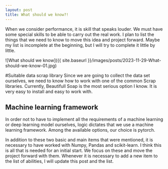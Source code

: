 ```yaml
---
layout: post
title: What should we know?! 
---
```


When we consider performance, it is skill that speaks louder. We must have some special skills to be able to carry out the real work. I plan to list the things that we need to know to move this idea and project forward. Maybe my list is incomplete at the beginning, but I will try to complete it little by little.

![What should we know]({{ site.baseurl }}/images/posts/2023-11-29-What-should-we-know-01.jpg)

#Suitable data scrap library
Since we are going to collect the data set ourselves, we need to know how to work with one of the common Scrap libraries. Currently, Beautifull Soap is the most serious option I know. It is very easy to install and easy to work with.

## Machine learning framework
In order not to have to implement all the requirements of a machine learning or deep learning model ourselves, logic dictates that we use a machine learning framework. Among the available options, our choice is pytorch.

In addition to these two basic and main items that were mentioned, it is necessary to have worked with Numpy, Pandas and scikit-learn. I think this is all that is needed for an initial start. We focus on these and move the project forward with them. Whenever it is necessary to add a new item to the list of abilities, I will update this post and the list.
